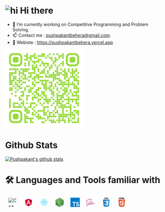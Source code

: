 # <img src="https://user-images.githubusercontent.com/1303154/88677602-1635ba80-d120-11ea-84d8-d263ba5fc3c0.gif" width="28px" alt="hi"> Hi there

- 🔭 I’m currently working on Competitive Programming and Problem Solving.
- 📫 Contact me : pushpakantbehera@gmail.com.
- 🔗 Webiste : https://pushpakantbehera.vercel.app

<a href="https://raw.githubusercontent.com/DYSLEVIUM/DYSLEVIUM/main/public/Pushpakant%20Behera%20Resume.pdf" target="_blank" rel="noopener noreferrer"><img src="https://raw.githubusercontent.com/DYSLEVIUM/DYSLEVIUM/main/public/resume.svg" width="250px" alt="Résumé"></img></a>

# Github Stats

[![Pushpakant's github stats](https://github-readme-stats.vercel.app/api?username=DYSLEVIUM&theme=radical&show_icons=true)](https://github.com/pushpakant/github-readme-stats)

# 🛠 Languages and Tools familiar with

<img alt="C++" style="margin:10px" width="30px" height="30px" align="left" title="C++" src="https://img.icons8.com/color/48/000000/c-plus-plus-logo.png"/>

<img alt="Angular" style="margin:10px" width="30px" height="30px" align="left" title="Angular" src="https://raw.githubusercontent.com/github/explore/80688e429a7d4ef2fca1e82350fe8e3517d3494d/topics/angular/angular.png"/>

<img alt="React" style="margin:10px" width="30px" height="30px" align="left" title="React" src="https://raw.githubusercontent.com/github/explore/80688e429a7d4ef2fca1e82350fe8e3517d3494d/topics/react/react.png"/>

<img alt="Node Js" style="margin:10px" width="30px" height="30px" align="left" title="Node Js" src="https://raw.githubusercontent.com/github/explore/80688e429a7d4ef2fca1e82350fe8e3517d3494d/topics/nodejs/nodejs.png"/>

<img alt="TypeScript" style="margin:10px" width="30px" height="30px" align="left" title="TypeScript" src="https://raw.githubusercontent.com/github/explore/80688e429a7d4ef2fca1e82350fe8e3517d3494d/topics/typescript/typescript.png"/>

<img alt="SASS" style="margin:10px" width="30px" height="30px" align="left" title="SASS" src="https://raw.githubusercontent.com/github/explore/80688e429a7d4ef2fca1e82350fe8e3517d3494d/topics/sass/sass.png"/>

<img alt="CSS" style="margin:10px" width="30px" height="30px" align="left" title="CSS" src="https://raw.githubusercontent.com/github/explore/80688e429a7d4ef2fca1e82350fe8e3517d3494d/topics/css/css.png"/>

<img alt="HTML" style="margin:10px" width="30px" height="30px" align="left" title="HTML" src="https://raw.githubusercontent.com/github/explore/80688e429a7d4ef2fca1e82350fe8e3517d3494d/topics/html/html.png"/>
